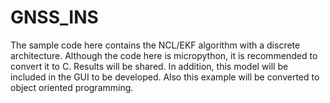 # GNSS_INS
The sample code here contains the NCL/EKF algorithm with a discrete architecture.
Although the code here is micropython, it is recommended to convert it to C.
Results will be shared.
In addition, this model will be included in the GUI to be developed.
Also this example will be converted to object oriented programming.

